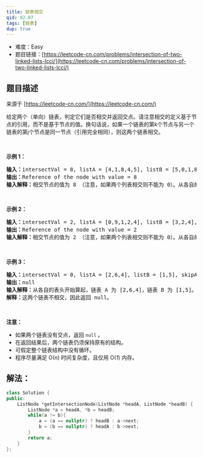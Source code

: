 ```yaml
---
title: 链表相交
qid: 02.07
tags: [链表]
dup: true
---
```


- 难度：Easy
- 题目链接：[https://leetcode-cn.com/problems/intersection-of-two-linked-lists-lcci/](https://leetcode-cn.com/problems/intersection-of-two-linked-lists-lcci/)

## 题目描述

来源于 [https://leetcode-cn.com/](https://leetcode-cn.com/)

<p>给定两个（单向）链表，判定它们是否相交并返回交点。请注意相交的定义基于节点的引用，而不是基于节点的值。换句话说，如果一个链表的第k个节点与另一个链表的第j个节点是同一节点（引用完全相同），则这两个链表相交。</p><br>
<p><strong>示例 1：</strong>
<pre><strong>输入：</strong>intersectVal = 8, listA = [4,1,8,4,5], listB = [5,0,1,8,4,5], skipA = 2, skipB = 3<br><strong>输出：</strong>Reference of the node with value = 8<br><strong>输入解释：</strong>相交节点的值为 8 （注意，如果两个列表相交则不能为 0）。从各自的表头开始算起，链表 A 为 [4,1,8,4,5]，链表 B 为 [5,0,1,8,4,5]。在 A 中，相交节点前有 2 个节点；在 B 中，相交节点前有 3 个节点。</pre>
</p><br>
<p><strong>示例 2：</strong>
<pre><strong>输入：</strong>intersectVal = 2, listA = [0,9,1,2,4], listB = [3,2,4], skipA = 3, skipB = 1<br><strong>输出：</strong>Reference of the node with value = 2<br><strong>输入解释：</strong>相交节点的值为 2 （注意，如果两个列表相交则不能为 0）。从各自的表头开始算起，链表 A 为 [0,9,1,2,4]，链表 B 为 [3,2,4]。在 A 中，相交节点前有 3 个节点；在 B 中，相交节点前有 1 个节点。</pre>
</p><br>
<p><strong>示例 3：</strong>
<pre><strong>输入：</strong>intersectVal = 0, listA = [2,6,4], listB = [1,5], skipA = 3, skipB = 2<br><strong>输出：</strong>null<br><strong>输入解释：</strong>从各自的表头开始算起，链表 A 为 [2,6,4]，链表 B 为 [1,5]。由于这两个链表不相交，所以 intersectVal 必须为 0，而 skipA 和 skipB 可以是任意值。<br><strong>解释：</strong>这两个链表不相交，因此返回 null。</pre>
</p><br>
<p><strong>注意：</strong></p>
<ul>
    <li>如果两个链表没有交点，返回 <code>null</code> 。</li>
    <li>在返回结果后，两个链表仍须保持原有的结构。</li>
    <li>可假定整个链表结构中没有循环。</li>
    <li>程序尽量满足 O(<em>n</em>) 时间复杂度，且仅用 O(<em>1</em>) 内存。</li>
</ul>

## 解法：

```c++
class Solution {
public:
    ListNode *getIntersectionNode(ListNode *headA, ListNode *headB) {
        ListNode *a = headA, *b = headB;
        while(a != b){
            a = (a == nullptr) ? headB : a->next;
            b = (b == nullptr) ? headA : b->next;
        }
        return a;
    }
};
```
